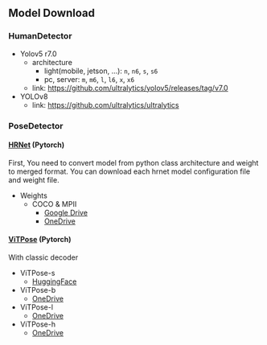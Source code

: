 ## Model Download


### HumanDetector 
- Yolov5 r7.0
  - architecture
    - light(mobile, jetson, ...): `n`, `n6`, `s`, `s6`
    - pc, server: `m`, `m6`, `l`, `l6`, `x`, `x6`
  - link: https://github.com/ultralytics/yolov5/releases/tag/v7.0
- YOLOv8
  - link: https://github.com/ultralytics/ultralytics


### PoseDetector
#### [HRNet](https://github.com/HRNet/deep-high-resolution-net.pytorch) (Pytorch)  
First, You need to convert model from python class architecture and weight to merged format.
You can download each hrnet model configuration file and weight file.
- Weights
  - COCO & MPII
    - [Google Drive](https://drive.google.com/drive/folders/14p2l1u19bLOm5p6esKyolYJyfE1_inLv)
    - [OneDrive](https://onedrive.live.com/?authkey=%21AEwfaSueYurmSRA&id=56B9F9C97F261712%2111775&cid=56B9F9C97F261712)

#### [ViTPose](https://github.com/ViTAE-Transformer/ViTPose/tree/main/configs/body/2d_kpt_sview_rgb_img/topdown_heatmap/coco?tab=readme-ov-file#results-from-this-repo-on-ms-coco-val-set-single-task-training) (Pytorch)
With classic decoder
- ViTPose-s
  - [HuggingFace](https://huggingface.co/JunkyByte/easy_ViTPose/blob/main/torch/coco/vitpose-s-coco.pth)
- ViTPose-b
  - [OneDrive](https://onedrive.live.com/?authkey=%21ACOnX82tXdVFKYo&id=E534267B85818129%21163&cid=E534267B85818129&parId=root&parQt=sharedby&o=OneUp)
- ViTPose-l
  - [OneDrive](https://onedrive.live.com/?authkey=%21AH2T%2DS6S0%2D2I%5FgU&id=E534267B85818129%21167&cid=E534267B85818129&parId=root&parQt=sharedby&o=OneUp)
- ViTPose-h
  - [OneDrive](https://onedrive.live.com/?authkey=%21AEswj6SSa818X%2DE&id=E534267B85818129%21168&cid=E534267B85818129&parId=root&parQt=sharedby&o=OneUp)